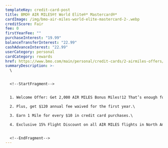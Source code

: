 ```yaml
---
templateKey: credit-card-post
title: BMO® AIR MILES®† World Elite®* Mastercard®*
cardImage: /img/bmo-air-miles-world-elite-mastercard-2-.webp
creditScore: Fair
fee: 0
firstYearFee: ""
purchaseInterest: "19.99"
balanceTransferInterest: "22.99"
cashAdvanceInterest: "22.99"
userCategory: personal
cardCategory: rewards
href: https://www.bmo.com/main/personal/credit-cards/2-airmiles-offers/
summaryDescription: >-
  \


  <!--StartFragment-->


  1. Welcome Offer: Get 2,000 AIR MILES Bonus Miles!12 That’s enough for $210 towards your purchases with AIR MILES Cash!\

  2. Plus, get $120 annual fee waived for the first year.\

  3. Earn 1 Mile for every $10 in credit card purchases.\

  4. Exclusive 15% Flight Discount on all AIR MILES flights in North America with no blackout periods.


  <!--EndFragment-->
---
```

